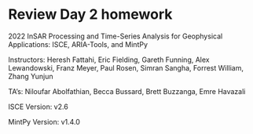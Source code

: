 # Review Day 2 homework
2022 InSAR Processing and Time-Series Analysis for Geophysical Applications: ISCE, ARIA-Tools, and MintPy

Instructors: Heresh Fattahi, Eric Fielding, Gareth Funning, Alex Lewandowski, Franz Meyer, Paul Rosen, Simran Sangha, Forrest William, Zhang Yunjun

TA’s: Niloufar Abolfathian, Becca Bussard, Brett Buzzanga, Emre Havazali

ISCE Version: v2.6

MintPy Version: v1.4.0
